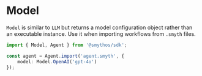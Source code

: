 # Model

`Model` is similar to `LLM` but returns a model configuration object rather than an executable instance. Use it when importing workflows from `.smyth` files.

```typescript
import { Model, Agent } from '@smythos/sdk';

const agent = Agent.import('agent.smyth', {
    model: Model.OpenAI('gpt-4o')
});
```
